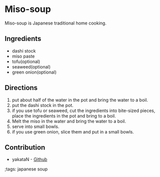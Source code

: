 # Miso-soup

Miso-soup is Japanese traditional home cooking.

## Ingredients

- dashi stock
- miso paste
- tofu(optional)
- seaweed(optional)
- green onion(optional)

## Directions

1. put about half of the water in the pot and bring the water to a boil.
2. put the dashi stock in the pot.
3. if you use tofu or seaweed, cut the ingredients into bite-sized pieces, place the ingredients in the pot and bring to a boil.
4. Melt the miso in the water and bring the water to a boil.
5. serve into small bowls.
6. if you use green onion, slice them and put in a small bowls.

## Contribution

- yakataN - [Github](https://github.com/yakataN)

;tags: japanese soup
